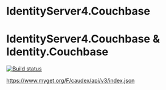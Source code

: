 # IdentityServer4.Couchbase

# IdentityServer4.Couchbase & Identity.Couchbase

[![Build status](https://ci.appveyor.com/api/projects/status/fhxd8ojan63nt4cx?svg=true)](https://ci.appveyor.com/project/rossmerr/identityserver4-couchbase)

https://www.myget.org/F/caudex/api/v3/index.json
